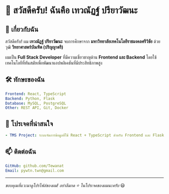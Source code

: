 # 👋 สวัสดีครับ! ฉันคือ เทวณัฏฐ์ ปรียาวัฒนะ

## 🚀 เกี่ยวกับฉัน
สวัสดีครับ! ผม **เทวณัฏฐ์ ปรียาวัฒนะ** จบการศึกษาจาก **มหาวิทยาลัยเทคโนโลยีราชมงคลศรีวิชัย** ด้วยวุฒิ **วิทยาศาสตร์บัณฑิต (ปริญญาตรี)**

ผมเป็น **Full Stack Developer** ที่มีความเชี่ยวชาญด้าน **Frontend และ Backend** โดยใช้เทคโนโลยีที่ทันสมัยเพื่อพัฒนาแอปพลิเคชันที่มีประสิทธิภาพสูง

## 🛠️ ทักษะของฉัน
```yaml
Frontend: React, TypeScript
Backend: Python, Flask
Database: MySQL, PostgreSQL
Other: REST API, Git, Docker
```

## 📌 โปรเจคที่น่าสนใจ
```yaml
- TMS Project: ระบบจัดการข้อมูลที่ใช้ React + TypeScript สำหรับ Frontend และ Flask + Python สำหรับ Backend
```

## 📫 ติดต่อฉัน
```yaml
GitHub: github.com/Tewanat
Email: pywtn.twn@gmail.com
```

---
_ขอบคุณที่แวะมาดูโปรไฟล์ของผม! อย่าลืมกด ⭐ ในโปรเจคของผมนะครับ_ 😃
